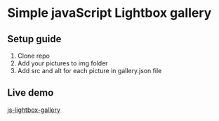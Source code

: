 # Simple javaScript Lightbox gallery

## Setup guide

1. Clone repo
2. Add your pictures to img folder
3. Add src and alt for each picture in gallery.json file

## Live demo

[js-lightbox-gallery](http://gallery.jakubemfoto.pl)